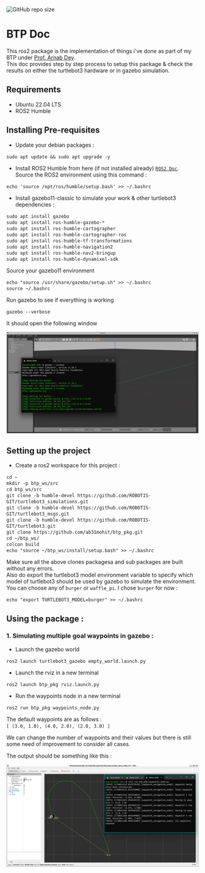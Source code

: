 ![GitHub repo size](https://img.shields.io/github/repo-size/ab31mohit/btp_pkg)

# BTP Doc
This ros2 package is the implementation of things i've done as part of my BTP under [Prof. Arnab Dey](https://www.iitr.ac.in/~EE/Arnab_Dey).    
This doc provides step by step process to setup this package & check the results on either the turtlebot3 hardware or in gazebo simulation.

## Requirements 
- Ubuntu 22.04 LTS     
- ROS2 Humble   

## Installing Pre-requisites
- Update your debian packages :
```
sudo apt update && sudo apt upgrade -y
```
- Install ROS2 Humble from here (if not installed already) [`ROS2 Doc`](https://docs.ros.org/en/humble/Installation/Ubuntu-Install-Debs.html).   
Source the ROS2 environment using this command :  
```
echo 'source /opt/ros/humble/setup.bash' >> ~/.bashrc
```
- Install gazebo11-classic to simulate your work & other turtlebot3 dependencies :
```
sudo apt install gazebo
sudo apt install ros-humble-gazebo-*
sudo apt install ros-humble-cartographer
sudo apt install ros-humble-cartographer-ros
sudo apt install ros-humble-tf-transformations
sudo apt install ros-humble-navigation2
sudo apt install ros-humble-nav2-bringup
sudo apt install ros-humble-dynamixel-sdk
```

Source your gazebo11 environment    
```
echo "source /usr/share/gazebo/setup.sh" >> ~/.bashrc
source ~/.bashrc
```

Run gazebo to see if everything is working    
```
gazebo --verbose
```
It should open the following window
<div align="center">
  <img src="media/gazebo11.png" alt="Launching gazebo11 classic" />
</div> 

## Setting up the project 
- Create a ros2 workspace for this project :
```
cd ~
mkdir -p btp_ws/src
cd btp_ws/src
git clone -b humble-devel https://github.com/ROBOTIS-GIT/turtlebot3_simulations.git
git clone -b humble-devel https://github.com/ROBOTIS-GIT/turtlebot3_msgs.git
git clone -b humble-devel https://github.com/ROBOTIS-GIT/turtlebot3.git
git clone https://github.com/ab31mohit/btp_pkg.git
cd ~/btp_ws/
colcon build
echo "source ~/btp_ws/install/setup.bash" >> ~/.bashrc
```
Make sure all the above clones packagesa and sub packages are built without any errors.   
Also do export the turtlebot3 model environment variable to specify which model of turtlebot3 should be used by gazebo to simulate the environment.
You can choose any of `burger` or `waffle_pi`. I chose `burger` for now :
```
echo "export TURTLEBOT3_MODEL=burger" >> ~/.bashrc
```
## Using the package :

### 1. Simulating multiple goal waypoints in gazebo :  
- Launch the gazebo world   
```
ros2 launch turtlebot3_gazebo empty_world.launch.py
```
- Launch the rviz in a new terminal
```
ros2 launch btp_pkg rviz.launch.py
```
- Run the waypoints node in a new terminal
```
ros2 run btp_pkg waypoints_node.py
```
The default waypoints are as follows :   
`[ (3.0, 1.0), (4.0, 2.0), (2.0, 3.0) ]`   

We can change the number of waypoints and their values but there is still some need of improvement to consider all cases.   

The output should be something like this : 
<div align="center">
  <img src="media/waypoints_simulation.png" alt="Outout of waypoints navigation node" />
</div> 
